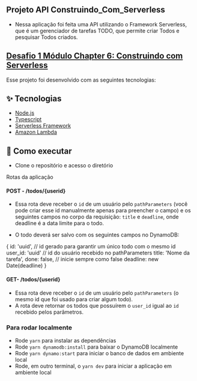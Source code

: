 ## Projeto API Construindo_Com_Serverless

- Nessa aplicação foi feita uma API utilizando o Framework Serverless, que é um gerenciador de tarefas TODO, que permite criar Todos e pesquisar Todos criados.

## [Desafio 1 Módulo Chapter 6: Construindo com Serverless](https://www.notion.so/Desafio-01-Construindo-com-serverless-1fdde2c717a94f7aa077e746cb077bec)

Esse projeto foi desenvolvido com as seguintes tecnologias:

## ✨ Tecnologias

- [Node.js](https://nodejs.org/en/)
- [Typescript](https://www.typescriptlang.org/)
- [Serverless Framework](serverless.com/)
- [Amazon Lambda](https://aws.amazon.com/pt/lambda/)

## 🚀 Como executar

- Clone o repositório e acesso o diretório

Rotas da aplicação

#### POST - /todos/{userid}

- Essa rota deve receber o `id` de um usuário pelo `pathParameters` (você pode criar esse id manualmente apenas para preencher o campo) e os seguintes campos no corpo da requisição: `title` e `deadline`, onde deadline é a data limite para o todo.

- O todo deverá ser salvo com os seguintes campos no DynamoDB:

{ 
	id: 'uuid', // id gerado para garantir um único todo com o mesmo id
	user_id: 'uuid' // id do usuário recebido no pathParameters
	title: 'Nome da tarefa',
	done: false, // inicie sempre como false
	deadline: new Date(deadline)
}
#### GET- /todos/{userid}

- Essa rota deve receber o `id` de um usuário pelo `pathParameters` (o mesmo id que foi usado para criar algum todo).
- A rota deve retornar os todos que possuírem o `user_id` igual ao `id` recebido pelos parâmetros.
### Para rodar localmente

- Rode `yarn` para instalar as dependências
- Rode `yarn dynamodb:install` para baixar o DynamoDB localmente
- Rode `yarn dynamo:start` para iniciar o banco de dados em ambiente local
- Rode, em outro terminal, o `yarn dev` para iniciar a aplicação em ambiente local